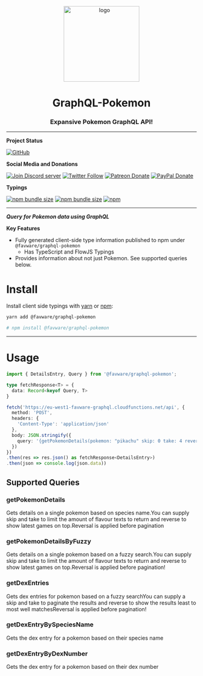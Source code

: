 <div align="center">
  <p>
  <a href="https://favware.tech/ribbon"><img style="height: 200px" src="https://storage.googleapis.com/data-sunlight-146313.appspot.com/website-project-icons/favware-graphql.png" height="200" alt="logo"/></a>
  </p>

  <p>
<h1> GraphQL-Pokemon </h1>
<h3> Expansive Pokemon GraphQL API!</a></h3>
  </p>

</div>

---

**Project Status**

[![GitHub](https://img.shields.io/github/license/favware/website?logo=github&style=flat-square)](https://github.com/favware/website/blob/master/LICENSE.md)

**Social Media and Donations**

[![Join Discord server](https://img.shields.io/discord/512303595966824458?color=697EC4&label=Join%20Discord%20Server&logo=discord&logoColor=FDFEFE&style=flat-square)](https://favware.tech/redirect/server)
[![Twitter Follow](https://img.shields.io/twitter/follow/favna_?label=Follow%20@Favna_&logo=twitter&colorB=1DA1F2&style=flat-square)](https://twitter.com/Favna_/follow)
[![Patreon Donate](https://img.shields.io/badge/patreon-donate-brightgreen.svg?label=Donate%20with%20Patreon&logo=patreon&colorB=F96854&style=flat-square&link=https://www.patreon.com/bePatron?u=9336537)](https://www.patreon.com/bePatron?u=9336537)
[![PayPal Donate](https://img.shields.io/badge/paypal-donate-brightgreen.svg?label=Donate%20with%20Paypal&logo=paypal&colorB=00457C&style=flat-square&link=https://www.paypal.com/cgi-bin/webscr?cmd=_s-xclick&hosted_button_id=XMAYCF9SDHZ34)](https://www.patreon.com/bePatron?u=9336537)

**Typings**

[![npm bundle size](https://img.shields.io/bundlephobia/min/@favware/graphql-pokemon?label=graphql-pokemon%20-%20minified&logo=webpack&style=flat-square)](https://bundlephobia.com/result?p=@favware/graphql-pokemon)
[![npm bundle size](https://img.shields.io/bundlephobia/minzip/@favware/graphql-pokemon?label=graphql-pokemon%20-%20minzipped&logo=webpack&style=flat-square)](https://bundlephobia.com/result?p=@favware/graphql-pokemon)
[![npm](https://img.shields.io/npm/v/@favware/graphql-pokemon?color=crimson&label=graphql-pokemon%20version&logo=npm&style=flat-square)](https://www.npmjs.com/package/@favware/graphql-pokemon)

---

__***Query for Pokemon data using GraphQL***__

**Key Features**
- Fully generated client-side type information published to npm under `@favware/graphql-pokemon`
  - Has TypeScript and FlowJS Typings
- Provides information about not just Pokemon. See supported queries below.

# Install

Install client side typings with [yarn](https://yarnpkg.com) or [npm](https://www.npmjs.com/):

```sh
yarn add @favware/graphql-pokemon

# npm install @favware/graphql-pokemon
```

* * *

# Usage

```ts
import { DetailsEntry, Query } from '@favware/graphql-pokemon';

type fetchResponse<T> = {
  data: Record<keyof Query, T>
}

fetch('https://eu-west1-favware-graphql.cloudfunctions.net/api', {
  method: 'POST',
  headers: {
    'Content-Type': 'application/json'
  },
  body: JSON.stringify({
    query: '{getPokemonDetails(pokemon: "pikachu" skip: 0 take: 4 reverse: true)}'
  })
})
.then(res => res.json() as fetchResponse<DetailsEntry>)
.then(json => console.log(json.data))
```

## Supported Queries

### getPokemonDetails

Gets details on a single pokemon based on species name.You can supply skip and take to limit the amount of flavour texts to return and reverse to show latest games on top.Reversal is applied before pagination

### getPokemonDetailsByFuzzy

Gets details on a single pokemon based on a fuzzy search.You can supply skip and take to limit the amount of flavour texts to return and reverse to show latest games on top.Reversal is applied before pagination!

### getDexEntries

Gets dex entries for pokemon based on a fuzzy searchYou can supply a skip and take to paginate the results and reverse to show the results least to most well matchesReversal is applied before pagination!

### getDexEntryBySpeciesName

Gets the dex entry for a pokemon based on their species name

###  getDexEntryByDexNumber

Gets the dex entry for a pokemon based on their dex number